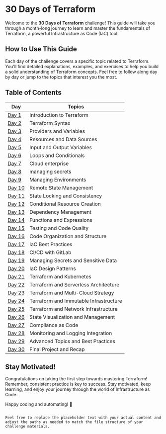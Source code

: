 # 30 Days of Terraform

Welcome to the **30 Days of Terraform** challenge! This guide will take you through a month-long journey to learn and master the fundamentals of Terraform, a powerful Infrastructure as Code (IaC) tool.

## How to Use This Guide

Each day of the challenge covers a specific topic related to Terraform. You'll find detailed explanations, examples, and exercises to help you build a solid understanding of Terraform concepts. Feel free to follow along day by day or jump to the topics that interest you the most.

## Table of Contents

| Day | Topics |
| --- | --- |
| [Day 1](./01_Day_Introduction/Introduction.md) | Introduction to Terraform |
| [Day 2](./02_Day_Terraform_Syntax/02_day_terraform_syntax.md) | Terraform Syntax |
| [Day 3](./03_Day_Providers_Variables/03_day_providers_variables.md) | Providers and Variables |
| [Day 4](./04_Day_Resources_Data_Sources/04_day_resources_data_sources.md) | Resources and Data Sources |
| [Day 5](./05_Day_Resource_Lifecycle_Changes/05_day_resource_lifecycle_changes.md) | Input and Output Variables |
| [Day 6](./06_Day_Modules_Remote_State/06_day_modules_remote_state.md) | Loops and Conditionals |
| [Day 7](./07_Day_Terraform_Cloud_Enterprise/07_day_terraform_cloud_enterprise.md) | Cloud enterprise |
| [Day 8](./08_Day_Managing_secrets/08_day_managing_secrets.md) | managing secrets |
| [Day 9](./09_Day_Managing_Environments/09_day_managing_environments.md) | Managing Environments |
| [Day 10](./10_Day_Remote_State/10_day_remote_state.md) | Remote State Management |
| [Day 11](./11_Day_State_Locking_Consistency/11_day_state_locking_consistency.md) | State Locking and Consistency |
| [Day 12](./12_Day_Conditional_Resource_Creation/12_day_conditional_resource_creation.md) | Conditional Resource Creation |
| [Day 13](./13_Day_Dependency_Management/13_day_dependency_management.md) | Dependency Management |
| [Day 14](./14_Day_Functions_Expressions/14_day_functions_expressions.md) | Functions and Expressions |
| [Day 15](./15_Day_Testing_Code_Quality/15_day_testing_code_quality.md) | Testing and Code Quality |
| [Day 16](./16_Day_Code_Organization_Structure/16_day_code_organization_structure.md) | Code Organization and Structure |
| [Day 17](./17_Day_IaC_Best_Practices/17_day_iac_best_practices.md) | IaC Best Practices |
| [Day 18](./18_Day_CI_CD_GitLab/18_day_ci_cd_gitlab.md) | CI/CD with GitLab |
| [Day 19](./19_Day_Managing_Secrets/19_day_managing_secrets.md) | Managing Secrets and Sensitive Data |
| [Day 20](./20_Day_Design_Patterns/20_day_design_patterns.md) | IaC Design Patterns |
| [Day 21](./21_Day_Kubernetes/21_day_kubernetes.md) | Terraform and Kubernetes |
| [Day 22](./22_Day_Serverless_Architecture/22_day_serverless_architecture.md) | Terraform and Serverless Architecture |
| [Day 23](./23_Day_Multi_Cloud_Strategy/23_day_multi_cloud_strategy.md) | Terraform and Multi-Cloud Strategy |
| [Day 24](./24_Day_Immutable_Infrastructure/24_day_immutable_infrastructure.md) | Terraform and Immutable Infrastructure |
| [Day 25](./25_Day_Network_Infrastructure/25_day_network_infrastructure.md) | Terraform and Network Infrastructure |
| [Day 26](./26_Day_State_Visualization_Management/26_day_state_visualization_management.md) | State Visualization and Management |
| [Day 27](./27_Day_Compliance_as_Code/27_day_compliance_as_code.md) | Compliance as Code |
| [Day 28](./28_Day_Monitoring_Logging/28_day_monitoring_logging.md) | Monitoring and Logging Integration |
| [Day 29](./29_Day_Advanced_Topics_Best_Practices/29_day_advanced_topics_best_practices.md) | Advanced Topics and Best Practices |
| [Day 30](./30_Day_Final_Project_Recap/30_day_final_project_recap.md) | Final Project and Recap |

## Stay Motivated!

Congratulations on taking the first step towards mastering Terraform! Remember, consistent practice is key to success. Stay motivated, keep learning, and enjoy your journey through the world of Infrastructure as Code.

Happy coding and automating! 🚀
```

Feel free to replace the placeholder text with your actual content and adjust the paths as needed to match the file structure of your challenge materials.